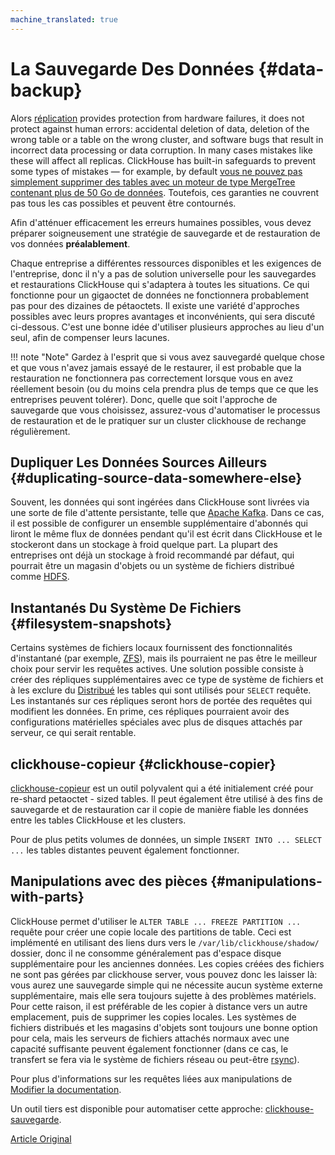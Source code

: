 ```yaml
---
machine_translated: true
---
```


# La Sauvegarde Des Données {#data-backup}

Alors [réplication](table_engines/replication.md) provides protection from hardware failures, it does not protect against human errors: accidental deletion of data, deletion of the wrong table or a table on the wrong cluster, and software bugs that result in incorrect data processing or data corruption. In many cases mistakes like these will affect all replicas. ClickHouse has built-in safeguards to prevent some types of mistakes — for example, by default [vous ne pouvez pas simplement supprimer des tables avec un moteur de type MergeTree contenant plus de 50 Go de données](https://github.com/ClickHouse/ClickHouse/blob/v18.14.18-stable/dbms/programs/server/config.xml#L322-L330). Toutefois, ces garanties ne couvrent pas tous les cas possibles et peuvent être contournés.

Afin d'atténuer efficacement les erreurs humaines possibles, vous devez préparer soigneusement une stratégie de sauvegarde et de restauration de vos données **préalablement**.

Chaque entreprise a différentes ressources disponibles et les exigences de l'entreprise, donc il n'y a pas de solution universelle pour les sauvegardes et restaurations ClickHouse qui s'adaptera à toutes les situations. Ce qui fonctionne pour un gigaoctet de données ne fonctionnera probablement pas pour des dizaines de pétaoctets. Il existe une variété d'approches possibles avec leurs propres avantages et inconvénients, qui sera discuté ci-dessous. C'est une bonne idée d'utiliser plusieurs approches au lieu d'un seul, afin de compenser leurs lacunes.

!!! note "Note"
    Gardez à l'esprit que si vous avez sauvegardé quelque chose et que vous n'avez jamais essayé de le restaurer, il est probable que la restauration ne fonctionnera pas correctement lorsque vous en avez réellement besoin (ou du moins cela prendra plus de temps que ce que les entreprises peuvent tolérer). Donc, quelle que soit l'approche de sauvegarde que vous choisissez, assurez-vous d'automatiser le processus de restauration et de le pratiquer sur un cluster clickhouse de rechange régulièrement.

## Dupliquer Les Données Sources Ailleurs {#duplicating-source-data-somewhere-else}

Souvent, les données qui sont ingérées dans ClickHouse sont livrées via une sorte de file d'attente persistante, telle que [Apache Kafka](https://kafka.apache.org). Dans ce cas, il est possible de configurer un ensemble supplémentaire d'abonnés qui liront le même flux de données pendant qu'il est écrit dans ClickHouse et le stockeront dans un stockage à froid quelque part. La plupart des entreprises ont déjà un stockage à froid recommandé par défaut, qui pourrait être un magasin d'objets ou un système de fichiers distribué comme [HDFS](https://hadoop.apache.org/docs/stable/hadoop-project-dist/hadoop-hdfs/HdfsDesign.html).

## Instantanés Du Système De Fichiers {#filesystem-snapshots}

Certains systèmes de fichiers locaux fournissent des fonctionnalités d'instantané (par exemple, [ZFS](https://en.wikipedia.org/wiki/ZFS)), mais ils pourraient ne pas être le meilleur choix pour servir les requêtes actives. Une solution possible consiste à créer des répliques supplémentaires avec ce type de système de fichiers et à les exclure du [Distribué](table_engines/distributed.md) les tables qui sont utilisés pour `SELECT` requête. Les instantanés sur ces répliques seront hors de portée des requêtes qui modifient les données. En prime, ces répliques pourraient avoir des configurations matérielles spéciales avec plus de disques attachés par serveur, ce qui serait rentable.

## clickhouse-copieur {#clickhouse-copier}

[clickhouse-copieur](utils/clickhouse-copier.md) est un outil polyvalent qui a été initialement créé pour re-shard petaoctet - sized tables. Il peut également être utilisé à des fins de sauvegarde et de restauration car il copie de manière fiable les données entre les tables ClickHouse et les clusters.

Pour de plus petits volumes de données, un simple `INSERT INTO ... SELECT ...` les tables distantes peuvent également fonctionner.

## Manipulations avec des pièces {#manipulations-with-parts}

ClickHouse permet d'utiliser le `ALTER TABLE ... FREEZE PARTITION ...` requête pour créer une copie locale des partitions de table. Ceci est implémenté en utilisant des liens durs vers le `/var/lib/clickhouse/shadow/` dossier, donc il ne consomme généralement pas d'espace disque supplémentaire pour les anciennes données. Les copies créées des fichiers ne sont pas gérées par clickhouse server, vous pouvez donc les laisser là: vous aurez une sauvegarde simple qui ne nécessite aucun système externe supplémentaire, mais elle sera toujours sujette à des problèmes matériels. Pour cette raison, il est préférable de les copier à distance vers un autre emplacement, puis de supprimer les copies locales. Les systèmes de fichiers distribués et les magasins d'objets sont toujours une bonne option pour cela, mais les serveurs de fichiers attachés normaux avec une capacité suffisante peuvent également fonctionner (dans ce cas, le transfert se fera via le système de fichiers réseau ou peut-être [rsync](https://en.wikipedia.org/wiki/Rsync)).

Pour plus d'informations sur les requêtes liées aux manipulations de [Modifier la documentation](../query_language/alter.md#alter_manipulations-with-partitions).

Un outil tiers est disponible pour automatiser cette approche: [clickhouse-sauvegarde](https://github.com/AlexAkulov/clickhouse-backup).

[Article Original](https://clickhouse.tech/docs/en/operations/backup/) <!--hide-->
